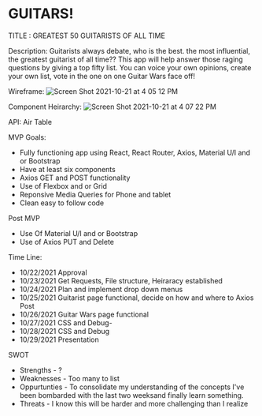 # GUITARS!
TITLE : GREATEST 50 GUITARISTS OF ALL TIME

Description: Guitarists always debate, who is the best. the most influential, the greatest guitarist of all time??  This app will help answer those raging questions by giving a top fifty list.  You can voice your own opinions, create your own list, vote in the one on one Guitar Wars face off!

Wireframe:
![Screen Shot 2021-10-21 at 4 05 12 PM](https://user-images.githubusercontent.com/57691487/138356601-5dd54cbb-c019-4f78-8ff0-1a826dad42b0.png)

Component Heirarchy:
![Screen Shot 2021-10-21 at 4 07 22 PM](https://user-images.githubusercontent.com/57691487/138356883-2c811ccd-585e-4c8a-a4d1-871f0ec0fdf1.png)

API: Air Table

MVP Goals:
- Fully functioning app using React, React Router, Axios, Material U/I and or Bootstrap
- Have at least six components
- Axios GET and POST functionality
- Use of Flexbox and or Grid 
- Reponsive Media Queries for Phone and tablet
- Clean easy to follow code

Post MVP
- Use Of Material U/I and or Bootstrap
- Use of Axios PUT and Delete



Time Line:
- 10/22/2021 Approval
- 10/23/2021 Get Requests, File structure, Heiraracy established
- 10/24/2021 Plan and implement drop down menus
- 10/25/2021 Guitarist page functional, decide on how and where to Axios Post 
- 10/26/2021 Guitar Wars page functional
- 10/27/2021 CSS and Debug- 
- 10/28/2021 CSS and Debug
- 10/29/2021 Presentation

SWOT
- Strengths    - ?
- Weaknesses   - Too many to list
- Oppurtunties - To consolidate my understanding of the concepts I've been bombarded with the last two weeksand finally learn something.
- Threats      - I know this will be harder and more challenging than I realize
